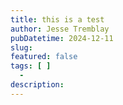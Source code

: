 ```yaml
---
title: this is a test
author: Jesse Tremblay
pubDatetime: 2024-12-11
slug: 
featured: false
tags: [ ]
  - 
description: 
---
```

